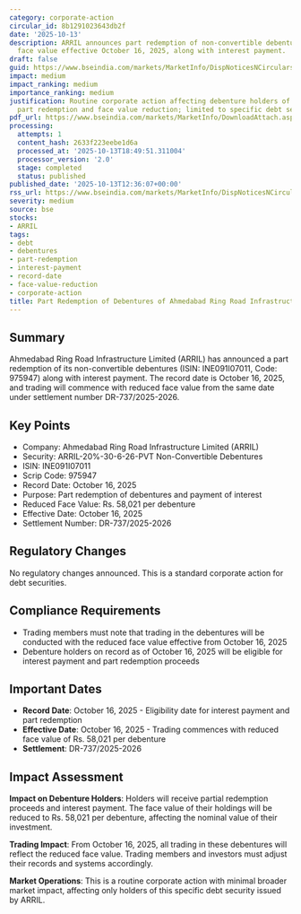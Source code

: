 ```yaml
---
category: corporate-action
circular_id: 8b1291023643db2f
date: '2025-10-13'
description: ARRIL announces part redemption of non-convertible debentures with reduced
  face value effective October 16, 2025, along with interest payment.
draft: false
guid: https://www.bseindia.com/markets/MarketInfo/DispNoticesNCirculars.aspx?Noticeid={3A98336C-0D10-438D-AE1C-F89D97F8438A}&noticeno=20251013-11&dt=10/13/2025&icount=11&totcount=65&flag=0
impact: medium
impact_ranking: medium
importance_ranking: medium
justification: Routine corporate action affecting debenture holders of ARRIL with
  part redemption and face value reduction; limited to specific debt security holders
pdf_url: https://www.bseindia.com/markets/MarketInfo/DownloadAttach.aspx?id=20251013-11&attachedId=
processing:
  attempts: 1
  content_hash: 2633f223eebe1d6a
  processed_at: '2025-10-13T18:49:51.311004'
  processor_version: '2.0'
  stage: completed
  status: published
published_date: '2025-10-13T12:36:07+00:00'
rss_url: https://www.bseindia.com/markets/MarketInfo/DispNoticesNCirculars.aspx?Noticeid={3A98336C-0D10-438D-AE1C-F89D97F8438A}&noticeno=20251013-11&dt=10/13/2025&icount=11&totcount=65&flag=0
severity: medium
source: bse
stocks:
- ARRIL
tags:
- debt
- debentures
- part-redemption
- interest-payment
- record-date
- face-value-reduction
- corporate-action
title: Part Redemption of Debentures of Ahmedabad Ring Road Infrastructure Limited
---
```


## Summary

Ahmedabad Ring Road Infrastructure Limited (ARRIL) has announced a part redemption of its non-convertible debentures (ISIN: INE091I07011, Code: 975947) along with interest payment. The record date is October 16, 2025, and trading will commence with reduced face value from the same date under settlement number DR-737/2025-2026.

## Key Points

- Company: Ahmedabad Ring Road Infrastructure Limited (ARRIL)
- Security: ARRIL-20%-30-6-26-PVT Non-Convertible Debentures
- ISIN: INE091I07011
- Scrip Code: 975947
- Record Date: October 16, 2025
- Purpose: Part redemption of debentures and payment of interest
- Reduced Face Value: Rs. 58,021 per debenture
- Effective Date: October 16, 2025
- Settlement Number: DR-737/2025-2026

## Regulatory Changes

No regulatory changes announced. This is a standard corporate action for debt securities.

## Compliance Requirements

- Trading members must note that trading in the debentures will be conducted with the reduced face value effective from October 16, 2025
- Debenture holders on record as of October 16, 2025 will be eligible for interest payment and part redemption proceeds

## Important Dates

- **Record Date**: October 16, 2025 - Eligibility date for interest payment and part redemption
- **Effective Date**: October 16, 2025 - Trading commences with reduced face value of Rs. 58,021 per debenture
- **Settlement**: DR-737/2025-2026

## Impact Assessment

**Impact on Debenture Holders**: Holders will receive partial redemption proceeds and interest payment. The face value of their holdings will be reduced to Rs. 58,021 per debenture, affecting the nominal value of their investment.

**Trading Impact**: From October 16, 2025, all trading in these debentures will reflect the reduced face value. Trading members and investors must adjust their records and systems accordingly.

**Market Operations**: This is a routine corporate action with minimal broader market impact, affecting only holders of this specific debt security issued by ARRIL.